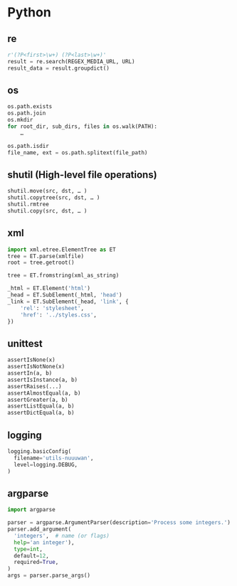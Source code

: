 # Python

## re

```python
r'(?P<first>\w+) (?P<last>\w+)'
result = re.search(REGEX_MEDIA_URL, URL)
result_data = result.groupdict()
```

## os

```python
os.path.exists
os.path.join
os.mkdir
for root_dir, sub_dirs, files in os.walk(PATH):
    …

os.path.isdir
file_name, ext = os.path.splitext(file_path)
```

## shutil (High-level file operations)

```python
shutil.move(src, dst, … )
shutil.copytree(src, dst, … )
shutil.rmtree
shutil.copy(src, dst, … )
```

## xml

```python
import xml.etree.ElementTree as ET
tree = ET.parse(xmlfile)
root = tree.getroot()

tree = ET.fromstring(xml_as_string)

```

```python
_html = ET.Element('html')
_head = ET.SubElement(_html, 'head')
_link = ET.SubElement(_head, 'link', {
    'rel': 'stylesheet',
    'href': '../styles.css',
})
```

## unittest

```python
assertIsNone(x)
assertIsNotNone(x)
assertIn(a, b)
assertIsInstance(a, b)
assertRaises(...)
assertAlmostEqual(a, b)
assertGreater(a, b)
assertListEqual(a, b)
assertDictEqual(a, b)
```

## logging
```python
logging.basicConfig(
  filename='utils-nuuuwan',
  level=logging.DEBUG,
)
```

## argparse
```python
import argparse

parser = argparse.ArgumentParser(description='Process some integers.')
parser.add_argument(
  'integers',  # name (or flags)
  help='an integer'),
  type=int,
  default=12,
  required=True,
)
args = parser.parse_args()
```

